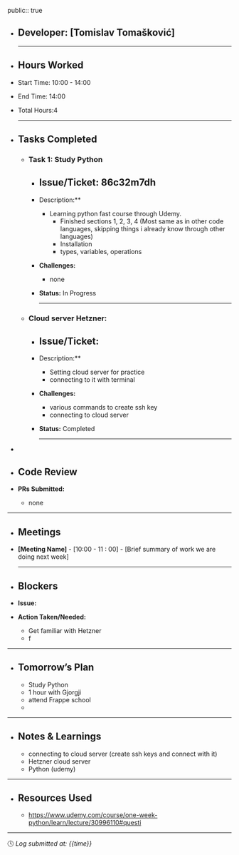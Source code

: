 public:: true

- ## Developer: [Tomislav Tomašković]
  
  ---
- ## Hours Worked
- Start Time: 10:00 - 14:00
- End Time: 14:00
- Total Hours:4
  
  ---
- ##  Tasks Completed
	- ###  Task 1: Study Python
		- **Issue/Ticket:** 86c32m7dh
			-
		- Description:**
			- Learning python fast course through Udemy.
				- Finished sections 1, 2, 3, 4 (Most same as in other code languages, skipping things i already know through other languages)
				- Installation
				- types, variables, operations
		- **Challenges:**
			- none
		- **Status:**  In Progress
		  
		  ---
	- ###  Cloud server Hetzner:
		- **Issue/Ticket:**
			-
		- Description:**
			- Setting cloud server for practice
			- connecting to it with terminal
		- **Challenges:**
			- various commands to create ssh key
			- connecting to cloud server
		- **Status:**  Completed
		  
		  ---
-
- ##  Code Review
- **PRs Submitted:**
	- none
- ---
- ##  Meetings
- **[Meeting Name]** - [10:00 - 11 : 00] - [Brief summary of work we are doing next week]
  
  ---
- ##  Blockers
- **Issue:**
- **Action Taken/Needed:**
	- Get familiar with Hetzner
	- f
- ---
- ##  Tomorrow’s Plan
	- Study Python
	- 1 hour with Gjorgji
	- attend Frappe school
	-
- ---
- ##  Notes & Learnings
	- connecting to cloud server (create ssh keys and connect with it)
	- Hetzner cloud server
	- Python (udemy)
- ---
- ##  Resources Used
	- https://www.udemy.com/course/one-week-python/learn/lecture/30996110#questi
- ---
  
  🕓 *Log submitted at: {{time}}*